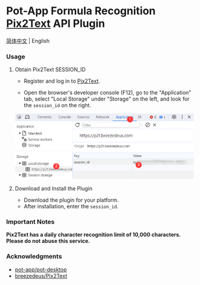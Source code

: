# Pot-App Formula Recognition [Pix2Text](https://p2t.breezedeus.com/) API Plugin

[简体中文](https://github.com/ygguorun/pot-app-recognize-plugin-pix2text/blob/main/README.md) | English

### Usage

1. Obtain Pix2Text SESSION_ID

   - Register and log in to [Pix2Text](https://p2t.breezedeus.com/).

   - Open the browser's developer console (F12), go to the "Application" tab, select "Local Storage" under "Storage" on the left, and look for the `session_id` on the right.

   ![](./assets/image1.png)

2. Download and Install the Plugin

   - Download the plugin for your platform.
   - After installation, enter the `session_id`.

### Important Notes

**Pix2Text has a daily character recognition limit of 10,000 characters. Please do not abuse this service.**

### Acknowledgments

- [pot-app/pot-desktop](https://github.com/pot-app/pot-desktop)
- [breezedeus/Pix2Text](https://github.com/breezedeus/Pix2Text)
